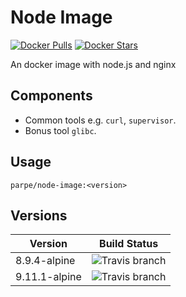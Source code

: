 # Node Image

[![Docker Pulls](https://img.shields.io/docker/pulls/parpe/node-image.svg?style=flat-square)](https://hub.docker.com/r/parpe/node-image/)
[![Docker Stars](https://img.shields.io/docker/stars/parpe/node-image.svg?style=flat-square)](https://hub.docker.com/r/parpe/node-image/)

An docker image with node.js and nginx

## Components

* Common tools e.g. `curl`, `supervisor`.
* Bonus tool `glibc`.

## Usage

`parpe/node-image:<version>`

## Versions

| Version       | Build Status                                                                                                |
| ------------- | ----------------------------------------------------------------------------------------------------------- |
| 8.9.4-alpine  | ![Travis branch](https://img.shields.io/travis/parpeoficial/node-image/8.9.4-alpine.svg?style=flat-square)  |
| 9.11.1-alpine | ![Travis branch](https://img.shields.io/travis/parpeoficial/node-image/9.11.1-alpine.svg?style=flat-square) |
